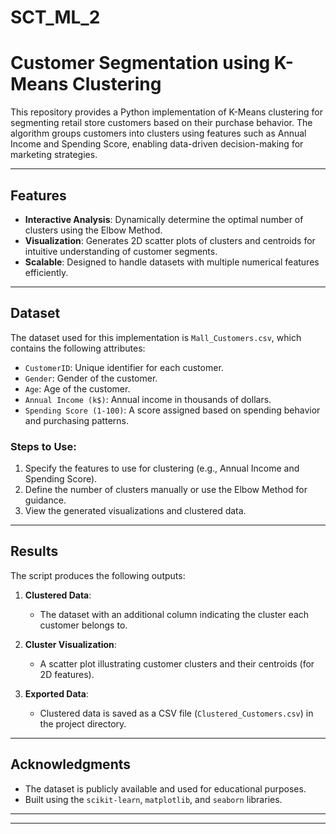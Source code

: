 # SCT_ML_2
# Customer Segmentation using K-Means Clustering

This repository provides a Python implementation of K-Means clustering for segmenting retail store customers based on their purchase behavior. The algorithm groups customers into clusters using features such as Annual Income and Spending Score, enabling data-driven decision-making for marketing strategies.

---

## Features

- **Interactive Analysis**: Dynamically determine the optimal number of clusters using the Elbow Method.
- **Visualization**: Generates 2D scatter plots of clusters and centroids for intuitive understanding of customer segments.
- **Scalable**: Designed to handle datasets with multiple numerical features efficiently.

---

## Dataset

The dataset used for this implementation is `Mall_Customers.csv`, which contains the following attributes:

- `CustomerID`: Unique identifier for each customer.
- `Gender`: Gender of the customer.
- `Age`: Age of the customer.
- `Annual Income (k$)`: Annual income in thousands of dollars.
- `Spending Score (1-100)`: A score assigned based on spending behavior and purchasing patterns.

### Steps to Use:
1. Specify the features to use for clustering (e.g., Annual Income and Spending Score).
2. Define the number of clusters manually or use the Elbow Method for guidance.
3. View the generated visualizations and clustered data.

---

## Results

The script produces the following outputs:

1. **Clustered Data**:
   - The dataset with an additional column indicating the cluster each customer belongs to.

2. **Cluster Visualization**:
   - A scatter plot illustrating customer clusters and their centroids (for 2D features).

3. **Exported Data**:
   - Clustered data is saved as a CSV file (`Clustered_Customers.csv`) in the project directory.

---


## Acknowledgments

- The dataset is publicly available and used for educational purposes.
- Built using the `scikit-learn`, `matplotlib`, and `seaborn` libraries.

---



---


